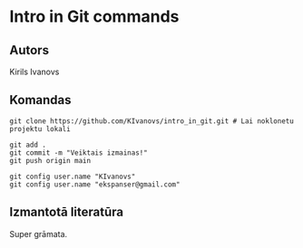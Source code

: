 # Intro in Git commands
## Autors
Kirils Ivanovs


## Komandas
```
git clone https://github.com/KIvanovs/intro_in_git.git # Lai noklonetu projektu lokali

git add .
git commit -m "Veiktais izmainas!"
git push origin main

git config user.name "KIvanovs"
git config user.name "ekspanser@gmail.com"

```

## Izmantotā literatūra
Super grāmata.